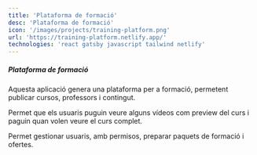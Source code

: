 ```yaml
---
title: 'Plataforma de formació'
desc: 'Plataforma de formació'
icon: '/images/projects/training-platform.png'
url: 'https://training-platform.netlify.app/'
technologies: 'react gatsby javascript tailwind netlify'
---
```


##### Plataforma de formació

Aquesta aplicació genera una plataforma per a formació, permetent publicar cursos, professors i contingut.

Permet que els usuaris puguin veure alguns vídeos com preview del curs i paguin quan volen veure el curs complet.

Permet gestionar usuaris, amb permisos, preparar paquets de formació i ofertes.
